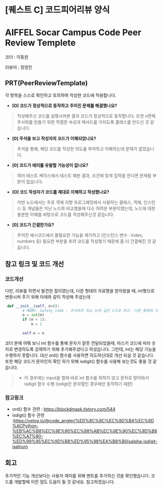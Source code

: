 # [퀘스트 C] 코드피어리뷰 양식

# AIFFEL Socar Campus Code Peer Review Templete

코더 : 이동원

리뷰어 : 정영진

## PRT(PeerReviewTemplate)

각 항목을 스스로 확인하고 토의하여 작성한 코드에 적용합니다.

- **[O] 코드가 정상적으로 동작하고 주어진 문제를 해결했나요?**

> 작성해주신 코드를 실행시켜본 결과 코드가 정상적으로 동작합니다. 또한 n면체 주사위를 만들기 위한 적절한 속성과 메서드를 가지도록 클래스를 만드신 것 같습니다.
> 
- **[0] 주석을 보고 작성자의 코드가 이해되었나요?**

> 주석을 통해, 해당 코드를 작성한 의도를 파악하고 이해하는데 문제가 없었습니다.
> 
- **[0] 코드가 에러를 유발할 가능성이 없나요?**

> 여러 테스트 케이스에서 테스트 해본 결과, 조건에 맞게 입력을 한다면 문제될 부분이 없습니다.
> 
- **[O] 코드 작성자가 코드를 제대로 이해하고 작성했나요?**

> 이번 노드에서는 주로 객체 지향 프로그래밍에서 사용하는 클래스, 객체, 인스턴스 등 개념들은 지난 노드와 비교했을때 다소 어려운 부분이였는데, 노드에 대한 충분한 이해를 바탕으로 코드를 작성해주신것 같습니다.
> 
- **[0] 코드가 간결한가요?**

> 주어진 예시코드에서 불필요한 기능을 제거하고 (인스턴스 변수 : index, numbers 등) 필요한 부분을 추려 코드를 작성했기 때문에 좀 더 간결해진 것 같습니다. 
> 


## 참고 링크 및 코드 개선

### 코드개선

다만, 리뷰를 하면서 발견한 점이였는데, 다른 형태의 자료형을 받아왔을 때, int형으로 변환시켜 주기 위해 아래와 같이 작성해 주셨는데

```python
 def __init__(self, n=6):
        # MARK: Safety code - 주사위의 최소 눈의 값은 1으로 하고, 다른 형태의 자료형을 입력받는다고 하더라도 강제로 int형으로 변형하여 진행이 되게끔 합니다.
        n = int(n)
        if (n < 1):
            n = 1
        
        self.n = n

```

코더 분께 여쭤 보니 int 함수를 통해 문자가 잘못 전달되었을때, 아스키 코드에 따라 숫자로 변경하도록 강제하기 위해 추가해주셨다고 하셨습니다.
그런데, int는 해당 기능을 수행하지 못합니다. 대신 ord() 함수를 사용하면 의도하신대로 개선 되실 것 같습니다. 
또한 해당 코드가 문자인지 확인 하기 위해 isdigit() 함수를 사용해 보는것도 좋을 것 같습니다.
> * 이 경우에는 input을 할때 바로 int 함수를 취하지 않고 문자로 받아와서 isdigit 함수 수행 (isdigt은 문자열인 경우에만 동작하기 때문)

### 참고링크
- ord() 함수 관련 : https://blockdmask.tistory.com/544
- isdigt() 함수 관련 :https://velog.io/@code_angler/%ED%8C%8C%EC%9D%B4%EC%8D%ACPython-%EB%AC%B8%EC%9E%90%EC%88%AB%EC%9E%90%EC%9D%B8%EC%A7%80-%ED%99%95%EC%9D%B8%ED%95%98%EA%B8%B0isalpha-isdigit-isalnum


## 회고
추가적인 기능 개선보다는 사용자 재미를 위해 멘트를 추가하신 것을 확인했습니다.
코드를 개발할때 이런 점도 도움이 될 것 같네요. 참고하겠습니다.